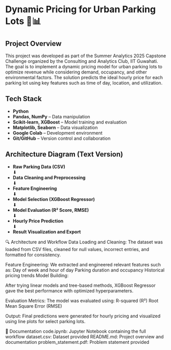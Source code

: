 # Dynamic Pricing for Urban Parking Lots 🚗📊

##  Project Overview

This project was developed as part of the Summer Analytics 2025 Capstone Challenge organized by the Consulting and Analytics Club, IIT Guwahati. The goal is to implement a dynamic pricing model for urban parking lots to optimize revenue while considering demand, occupancy, and other environmental factors. The solution predicts the ideal hourly price for each parking lot using key features such as time of day, location, and utilization.

##  Tech Stack

- **Python**
- **Pandas, NumPy** – Data manipulation
- **Scikit-learn, XGBoost** – Model training and evaluation
- **Matplotlib, Seaborn** – Data visualization
- **Google Colab** – Development environment
- **Git/GitHub** – Version control and collaboration

##  Architecture Diagram (Text Version)

- **Raw Parking Data (CSV)**  
  ⬇  
- **Data Cleaning and Preprocessing**  
  ⬇  
- **Feature Engineering**  
  ⬇  
- **Model Selection (XGBoost Regressor)**  
  ⬇  
- **Model Evaluation (R² Score, RMSE)**  
  ⬇  
- **Hourly Price Prediction**  
  ⬇  
- **Result Visualization and Export**

🔍 Architecture and Workflow
Data Loading and Cleaning:
The dataset was loaded from CSV files, cleaned for null values, incorrect entries, and formatted for consistency.

Feature Engineering:
We extracted and engineered relevant features such as:
Day of week and hour of day
Parking duration and occupancy
Historical pricing trends
Model Building:

After trying linear models and tree-based methods, XGBoost Regressor gave the best performance with optimized hyperparameters.

Evaluation Metrics:
The model was evaluated using:
R-squared (R²)
Root Mean Square Error (RMSE)

Output:
Final predictions were generated for hourly pricing and visualized using line plots for select parking lots.

📄 Documentation
code.ipynb: Jupyter Notebook containing the full workflow
dataset.csv: Dataset provided
README.md: Project overview and documentation
problem_statement.pdf: Problem statement provided





